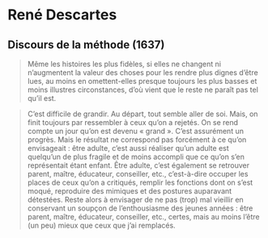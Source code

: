 René Descartes
==============

Discours de la méthode (1637)
----------------------

> Même les histoires les plus fidèles, si elles ne changent ni n’augmentent la
> valeur des choses pour les rendre plus dignes d’être lues, au moins en
> omettent-elles presque toujours les plus basses et moins illustres
> circonstances, d’où vient que le reste ne paraît pas tel qu’il est.


> C’est difficile de grandir.  Au départ, tout semble aller de soi.  Mais, on
> finit toujours par ressembler à ceux qu’on a rejetés.  On se rend compte un jour
> qu’on est devenu « grand ».  C’est assurément un progrès.  Mais le résultat ne
> correspond pas forcément à ce qu’on envisageait : être adulte, c’est aussi
> réaliser qu’un adulte est quelqu’un de plus fragile et de moins accompli que ce
> qu’on s’en représentait étant enfant.  Être adulte, c’est également se retrouver
> parent, maître, éducateur, conseiller, etc., c’est-à-dire occuper les places de
> ceux qu’on a critiqués, remplir les fonctions dont on s’est moqué, reproduire
> des mimiques et des postures auparavant détestées.  Reste alors à envisager de
> ne pas (trop) mal vieillir en conservant un soupçon de l’enthousiasme des jeunes
> années : être parent, maître, éducateur, conseiller, etc., certes, mais au moins
> l’être (un peu) mieux que ceux que j’ai remplacés.
